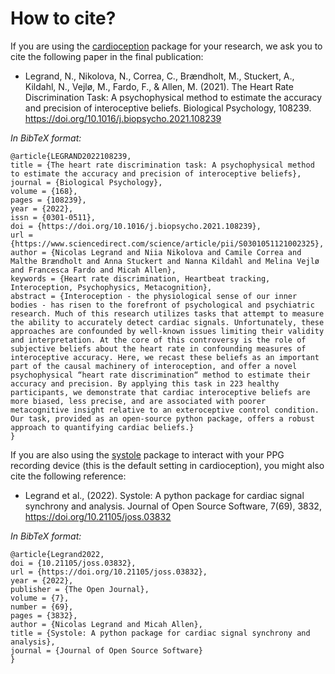 # How to cite?

If you are using the [cardioception](https://github.com/embodied-computation-group/Cardioception) package for your research, we ask you to cite the following paper in the final publication:

* Legrand, N., Nikolova, N., Correa, C., Brændholt, M., Stuckert, A., Kildahl, N., Vejlø, M., Fardo, F., &amp; Allen, M. (2021). The Heart Rate Discrimination Task: A psychophysical method to estimate the accuracy and precision of interoceptive beliefs. Biological Psychology, 108239. https://doi.org/10.1016/j.biopsycho.2021.108239

*In BibTeX format:*

```
@article{LEGRAND2022108239,
title = {The heart rate discrimination task: A psychophysical method to estimate the accuracy and precision of interoceptive beliefs},
journal = {Biological Psychology},
volume = {168},
pages = {108239},
year = {2022},
issn = {0301-0511},
doi = {https://doi.org/10.1016/j.biopsycho.2021.108239},
url = {https://www.sciencedirect.com/science/article/pii/S0301051121002325},
author = {Nicolas Legrand and Niia Nikolova and Camile Correa and Malthe Brændholt and Anna Stuckert and Nanna Kildahl and Melina Vejlø and Francesca Fardo and Micah Allen},
keywords = {Heart rate discrimination, Heartbeat tracking, Interoception, Psychophysics, Metacognition},
abstract = {Interoception - the physiological sense of our inner bodies - has risen to the forefront of psychological and psychiatric research. Much of this research utilizes tasks that attempt to measure the ability to accurately detect cardiac signals. Unfortunately, these approaches are confounded by well-known issues limiting their validity and interpretation. At the core of this controversy is the role of subjective beliefs about the heart rate in confounding measures of interoceptive accuracy. Here, we recast these beliefs as an important part of the causal machinery of interoception, and offer a novel psychophysical “heart rate discrimination“ method to estimate their accuracy and precision. By applying this task in 223 healthy participants, we demonstrate that cardiac interoceptive beliefs are more biased, less precise, and are associated with poorer metacognitive insight relative to an exteroceptive control condition. Our task, provided as an open-source python package, offers a robust approach to quantifying cardiac beliefs.}
}
```

If you are also using the [systole](https://systole-docs.github.io/) package to interact with your PPG recording device (this is the default setting in cardioception), you might also cite the following reference:

* Legrand et al., (2022). Systole: A python package for cardiac signal synchrony and analysis. Journal of Open Source Software, 7(69), 3832, https://doi.org/10.21105/joss.03832

*In BibTeX format:*

```
@article{Legrand2022,
doi = {10.21105/joss.03832},
url = {https://doi.org/10.21105/joss.03832},
year = {2022},
publisher = {The Open Journal},
volume = {7},
number = {69},
pages = {3832},
author = {Nicolas Legrand and Micah Allen},
title = {Systole: A python package for cardiac signal synchrony and analysis},
journal = {Journal of Open Source Software}
} 
```